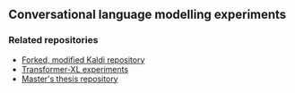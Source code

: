 ## Conversational language modelling experiments
### Related repositories
- [Forked, modified Kaldi repository](https://github.com/anmoisio/kaldi)
- [Transformer-XL experiments](https://github.com/anmoisio/transformer-xl)
- [Master's thesis repository](https://github.com/anmoisio/thesis)
